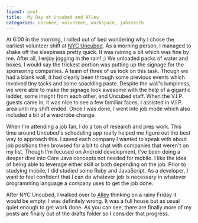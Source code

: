 ```yaml
---
layout: post
title:  My Day at Uncubed and Alley
categories: uncubed, volunteer, workspace, jobsearch
---
```

At 6:00 in the morning, I rolled out of bed wondering why I chose the earliest volunteer shift at [NYC Uncubed][uncubed]. As a morning person, I managed to shake off the sleepiness pretty quick. It was raining a bit which was fine by me. After all, I enjoy jogging in the rain! ;) We unloaded packs of water and boxes. I would say the trickest portion was putting up the signage for the sponsoring companies. A team of three of us took on this task. Though we had a blank wall, it had clearly been through some previous events which involved tiny tacks and some spackling paste. Despite the wall's lumpiness, we were able to make the signage look awesome with the help of a gigantic ladder, some insight from each other, and Uncubed staff. When the V.I.P. guests came in, it was nice to see a few familiar faces. I assisted in V.I.P. area until my shift ended. Once I was done, I went into job mode which also included a bit of a wardrobe change.

When I'm attending a job fair, I do a ton of research and prep work. This time around Uncubed's scheduling app really helped me figure out the best way to approach this. I saved each company I wanted to speak with about job positions then browsed for a bit to chat with companies that weren't on my list. Though I'm focused on Android development, I've been doing a deeper dive into Core Java concepts not needed for mobile. I like the idea of being able to leverage either skill or both depending on the job. Prior to studying mobile, I did studied some Ruby and JavaScript. As a developer, I want to feel confident that I can do whatever job is necessary in whatever programming language a company uses to get the job done.

After NYC Uncubed, I walked over to [Alley][alley] thinking on a rainy Friday it would be empty. I was definitely wrong. It was a full house but as usual quiet enough to get work done. As you can see, there are finally more of my posts are finally out of the drafts folder so I consider that progress.

[uncubed]:http://uncubed.com/events/
[alley]: http://youralley.com/